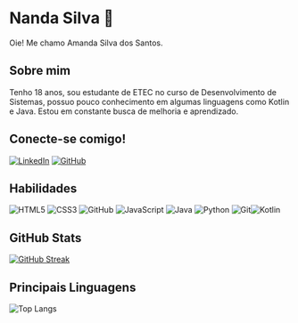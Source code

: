 # Nanda Silva 👾
Oie! Me chamo Amanda Silva dos Santos.

## Sobre mim 
Tenho 18 anos, sou estudante de ETEC no curso de Desenvolvimento de Sistemas, possuo pouco conhecimento em algumas linguagens como Kotlin e Java. Estou em constante busca de melhoria e aprendizado.

## Conecte-se comigo!
[![LinkedIn](https://img.shields.io/badge/LinkedIn-0077B5?style=for-the-badge&logo=linkedin&logoColor=white)](https://www.linkedin.com/in/amanda-silva-7315952aa/)
[![GitHub](https://img.shields.io/badge/GitHub-100000?style=for-the-badge&logo=github&logoColor=white)](https://github.com/Nand4ssu)

## Habilidades 
![HTML5](https://img.shields.io/badge/HTML5-E34F26?style=for-the-badge&logo=html5&logoColor=white)
![CSS3](https://img.shields.io/badge/CSS3-1572B6?style=for-the-badge&logo=css3&logoColor=white)
![GitHub](https://img.shields.io/badge/GitHub-100000?style=for-the-badge&logo=github&logoColor=white)
![JavaScript](https://img.shields.io/badge/JavaScript-F7DF1E?style=for-the-badge&logo=javascript&logoColor=black)
![Java](https://img.shields.io/badge/java-%23ED8B00.svg?style=for-the-badge&logo=openjdk&logoColor=white)
![Python](https://img.shields.io/badge/python-3670A0?style=for-the-badge&logo=python&logoColor=ffdd54)
![Git](https://img.shields.io/badge/GIT-E44C30?style=for-the-badge&logo=git&logoColor=white)![Kotlin](https://img.shields.io/badge/Kotlin-0095D5?&style=for-the-badge&logo=kotlin&logoColor=white)

## GitHub Stats
[![GitHub Streak](https://streak-stats.demolab.com/?user=nand4ssu&theme=bear&background=000&border=30A3DC&dates=FFF)](https://git.io/streak-stats)

## Principais Linguagens
![Top Langs](https://github-readme-stats-git-masterrstaa-rickstaa.vercel.app/api/top-langs/?username=Nand4ssu&layout=compact&bg_color=000&border_color=30A3DC&title_color=E94D5F&text_color=FFF)
